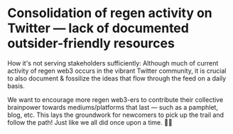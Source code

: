 # Consolidation of regen activity on Twitter — lack of documented outsider-friendly resources

How it's not serving stakeholders sufficiently: Although much of current activity of regen web3 occurs in the vibrant Twitter community, it is crucial to also document & fossilize the ideas that flow through the feed on a daily basis.

We want to encourage more regen web3-ers to contribute their collective brainpower towards mediums/platforms that last — such as a pamphlet, blog, etc. This lays the groundwork for newcomers to pick up the trail and follow the path! Just like we all did once upon a time. 🧚🏻